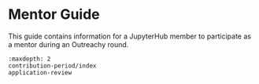 # Mentor Guide

This guide contains information for a JupyterHub member to participate as a
mentor during an Outreachy round.

```{toctree}
:maxdepth: 2
contribution-period/index
application-review
```
